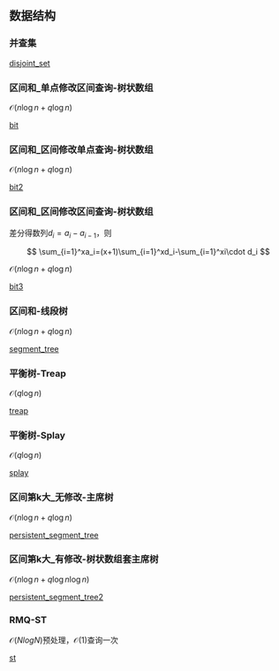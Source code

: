 ## 数据结构 <!-- {docsify-ignore} -->

### 并查集

[disjoint_set](cpp/disjoint_set.cpp ':include :type=code')

### 区间和_单点修改区间查询-树状数组

$\mathcal{O} (n\log n+q\log n)$

[bit](cpp/bit.cpp ':include :type=code')

### 区间和_区间修改单点查询-树状数组

$\mathcal{O} (n\log n+q\log n)$

[bit2](cpp/bit2.cpp ':include :type=code')

### 区间和_区间修改区间查询-树状数组

差分得数列$d_i=a_i-a_{i-1}$，则

$$
\sum_{i=1}^xa_i=(x+1)\sum_{i=1}^xd_i-\sum_{i=1}^xi\cdot d_i
$$

$\mathcal{O} (n\log n+q\log n)$

[bit3](cpp/bit3.cpp ':include :type=code')

### 区间和-线段树

$\mathcal{O} (n\log n+q\log n)$

[segment_tree](cpp/segment_tree.cpp ':include :type=code')

### 平衡树-Treap

$\mathcal{O} (q\log n)$

[treap](cpp/treap.cpp ':include :type=code')

### 平衡树-Splay

$\mathcal{O} (q\log n)$

[splay](cpp/splay.cpp ':include :type=code')

### 区间第k大_无修改-主席树

$\mathcal{O} (n\log n+q\log n)$

[persistent_segment_tree](cpp/persistent_segment_tree.cpp ':include :type=code')

### 区间第k大_有修改-树状数组套主席树

$\mathcal{O} (n\log n+q\log n\log n)$

[persistent_segment_tree2](cpp/persistent_segment_tree2.cpp ':include :type=code')

### RMQ-ST

$\mathcal{O} (NlogN)$预处理，$\mathcal{O} (1)$查询一次

[st](cpp/st.cpp ':include :type=code')